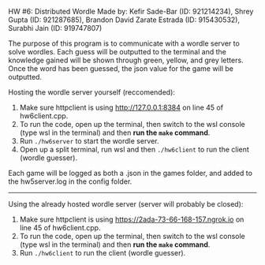 HW #6: Distributed Wordle
Made by: Kefir Sade-Bar (ID: 921214234), Shrey Gupta (ID: 921287685), Brandon David Zarate Estrada (ID: 915430532), Surabhi Jain (ID: 919747807)

The purpose of this program is to communicate with a wordle server to solve wordles. Each guess will be outputted to the terminal and the knowledge gained will be shown through green, yellow, and grey letters. Once the word has been guessed, the json value for the game will be outputted.


Hosting the wordle server yourself (reccomended):

1. Make sure httpclient is using http://127.0.0.1:8384 on line 45 of hw6client.cpp.
2. To run the code, open up the terminal, then switch to the wsl console (type wsl in the terminal) and then **run the `make` command**.
3. Run `./hw6server` to start the wordle server.
4. Open up a split terminal, run wsl and then `./hw6client` to run the client (wordle guesser).


Each game will be logged as both a .json in the games folder, and added to the hw5server.log in the config folder.

---------------------------------------------------------------------------------------------------

Using the already hosted wordle server (server will probably be closed):

1. Make sure httpclient is using https://2ada-73-66-168-157.ngrok.io on line 45 of hw6client.cpp.
2. To run the code, open up the terminal, then switch to the wsl console (type wsl in the terminal) and then **run the `make` command**.
3. Run `./hw6client` to run the client (wordle guesser).







